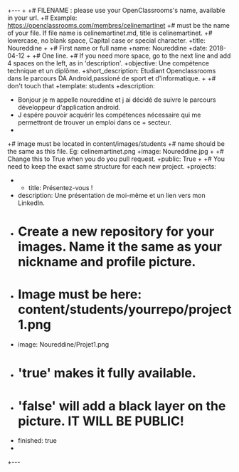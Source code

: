 ﻿+---
+
+# FILENAME : please use your OpenClassrooms's name, available in your url.
+# Example: https://openclassrooms.com/membres/celinemartinet
+# must be the name of your file. If file name is celinemartinet.md, title is celinemartinet.
+# lowercase, no blank space, Capital case or special character.
+title: Noureddine
+
+# First name or full name
+name: Noureddine
+date: 2018-04-12
+
+# One line.
+# If you need more space, go to the next line and add 4 spaces on the left, as in 'description'.
+objective: Une compétence technique et un diplôme.
+short_description: Etudiant Openclassrooms dans le parcours DA Android,passioné de sport et d'informatique.
+
+# don't touch that
+template: students
+description:
+  Bonjour je m appelle noureddine et j ai décidé de suivre le parcours développeur d'application android. 
+  J espére pouvoir acquérir les compétences nécessaire qui me permettront de trouver un emploi dans ce +  secteur.
+
+# image must be located in content/images/students
+# name should be the same as this file. Eg: celinemartinet.png
+image: Noureddine.jpg
+
+# Change this to True when you do you pull request.
+public: True
+
+# You need to keep the exact same structure for each new project.
+projects:
+  - title: Présentez-vous !
+    description: Une présentation de moi-même et un lien vers mon LinkedIn.
+    # Create a new repository for your images. Name it the same as your nickname and profile picture.
+    # Image must be here: content/students/yourrepo/project1.png
+    image: Noureddine/Projet1.png
+    # 'true' makes it fully available.
+    # 'false' will add a black layer on the picture. IT WILL BE PUBLIC!
+    finished: true
+
+---